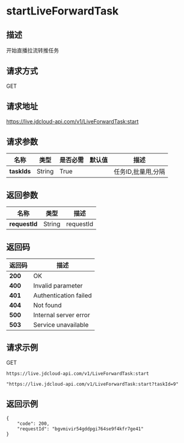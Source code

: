 # startLiveForwardTask


## 描述
开始直播拉流转推任务


## 请求方式
GET

## 请求地址
https://live.jdcloud-api.com/v1/LiveForwardTask:start


## 请求参数
|名称|类型|是否必需|默认值|描述|
|---|---|---|---|---|
|**taskIds**|String|True| |任务ID,批量用,分隔<br>|


## 返回参数
|名称|类型|描述|
|---|---|---|
|**requestId**|String|requestId|


## 返回码
|返回码|描述|
|---|---|
|**200**|OK|
|**400**|Invalid parameter|
|**401**|Authentication failed|
|**404**|Not found|
|**500**|Internal server error|
|**503**|Service unavailable|

## 请求示例
GET
```
https://live.jdcloud-api.com/v1/LiveForwardTask:start

```

```
"https://live.jdcloud-api.com/v1/LiveForwardTask:start?taskId=9"
```

## 返回示例
```
{
    "code": 200, 
    "requestId": "bgvmivir54gddpgi764se9f4kfr7ge41"
}
```
